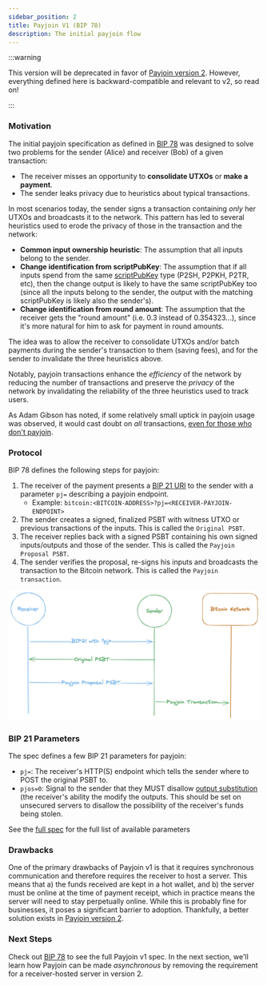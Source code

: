```yaml
---
sidebar_position: 2
title: Payjoin V1 (BIP 78)
description: The initial payjoin flow
---
```


:::warning

This version will be deprecated in favor of [Payjoin version 2](./payjoin-v2-bip-77.md). However, everything defined here is backward-compatible and relevant to v2, so read on!

:::

### Motivation

The initial payjoin specification as defined in [BIP 78](https://github.com/bitcoin/bips/blob/master/bip-0078.mediawiki) was designed to solve two problems for the sender (Alice) and receiver (Bob) of a given transaction:

- The receiver misses an opportunity to **consolidate UTXOs** or **make a payment**.
- The sender leaks privacy due to heuristics about typical transactions.

In most scenarios today, the sender signs a transaction containing _only_ her UTXOs and broadcasts it to the network. This pattern has led to several heuristics used to erode the privacy of those in the transaction and the network:

- **Common input ownership heuristic**: The assumption that all inputs belong to the sender.
- **Change identification from scriptPubKey**: The assumption that if all inputs spend from the same [scriptPubKey](https://river.com/learn/terms/s/scriptpubkey/) type (P2SH, P2PKH, P2TR, etc), then the change output is likely to have the same scriptPubKey too (since all the inputs belong to the sender, the output with the matching scriptPubKey is likely also the sender's).
- **Change identification from round amount**: The assumption that the receiver gets the "round amount" (i.e. 0.3 instead of 0.354323...), since it's more natural for him to ask for payment in round amounts.

The idea was to allow the receiver to consolidate UTXOs and/or batch payments during the sender's transaction to them (saving fees), and for the sender to invalidate the three heuristics above.

Notably, payjoin transactions enhance the _efficiency_ of the network by reducing the number of transactions and preserve the _privacy_ of the network by invalidating the reliability of the three heuristics used to track users.

As Adam Gibson has noted, if some relatively small uptick in payjoin usage was observed, it would cast doubt on _all_ transactions, [even for those who don't payjoin](https://reyify.com/blog/payjoin#:~:text=Now%2C%20here%27s%20the,a%20privacy%20advantage!).

### Protocol

BIP 78 defines the following steps for payjoin:

1. The receiver of the payment presents a [BIP 21 URI](https://github.com/bitcoin/bips/blob/master/bip-0021.mediawiki) to the sender with a parameter `pj=` describing a payjoin endpoint.
   - Example: `bitcoin:<BITCOIN-ADDRESS>?pj=<RECEIVER-PAYJOIN-ENDPOINT>`
2. The sender creates a signed, finalized PSBT with witness UTXO or previous transactions of the inputs. This is called the `Original PSBT`.
3. The receiver replies back with a signed PSBT containing his own signed inputs/outputs and those of the sender. This is called the `Payjoin Proposal PSBT`.
4. The sender verifies the proposal, re-signs his inputs and broadcasts the transaction to the Bitcoin network. This is called the `Payjoin transaction`.

![Payjoin v1 Flow](./img/v1.png)

### BIP 21 Parameters

The spec defines a few BIP 21 parameters for payjoin:

- `pj=`: The receiver's HTTP(S) endpoint which tells the sender where to POST the original PSBT to.
- `pjos=0`: Signal to the sender that they MUST disallow [output substitution](https://github.com/bitcoin/bips/blob/master/bip-0078.mediawiki#payment-output-substitution) (the receiver's ability the modify the outputs. This should be set on unsecured servers to disallow the possibility of the receiver's funds being stolen.

See the [full spec](https://github.com/bitcoin/bips/blob/master/bip-0078.mediawiki) for the full list of available parameters

### Drawbacks

One of the primary drawbacks of Payjoin v1 is that it requires synchronous communication and therefore requires the receiver to host a server. This means that a) the funds received are kept in a hot wallet, and b) the server must be online at the time of payment receipt, which in practice means the server will need to stay perpetually online. While this is probably fine for businesses, it poses a significant barrier to adoption. Thankfully, a better solution exists in [Payjoin version 2](./payjoin-v2-bip-77.md).

### Next Steps

Check out [BIP 78](https://github.com/bitcoin/bips/blob/master/bip-0078.mediawiki) to see the full Payjoin v1 spec. In the next section, we'll learn how Payjoin can be made _asynchronous_ by removing the requirement for a receiver-hosted server in version 2.
